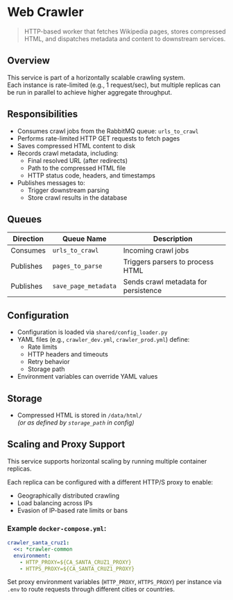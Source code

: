 # Web Crawler

> HTTP-based worker that fetches Wikipedia pages, stores compressed HTML, and dispatches metadata and content to downstream services.


## Overview

This service is part of a horizontally scalable crawling system.  
Each instance is rate-limited (e.g., 1 request/sec), but multiple replicas can be run in parallel to achieve higher aggregate throughput.


## Responsibilities

- Consumes crawl jobs from the RabbitMQ queue: `urls_to_crawl`
- Performs rate-limited HTTP GET requests to fetch pages
- Saves compressed HTML content to disk
- Records crawl metadata, including:
  - Final resolved URL (after redirects)
  - Path to the compressed HTML file
  - HTTP status code, headers, and timestamps
- Publishes messages to:
  - Trigger downstream parsing
  - Store crawl results in the database


## Queues

| Direction | Queue Name           | Description                          |
|-----------|----------------------|--------------------------------------|
| Consumes  | `urls_to_crawl`      | Incoming crawl jobs                  |
| Publishes | `pages_to_parse`     | Triggers parsers to process HTML     |
| Publishes | `save_page_metadata` | Sends crawl metadata for persistence |


## Configuration

- Configuration is loaded via `shared/config_loader.py`
- YAML files (e.g., `crawler_dev.yml`, `crawler_prod.yml`) define:
  - Rate limits
  - HTTP headers and timeouts
  - Retry behavior
  - Storage path
- Environment variables can override YAML values


## Storage

- Compressed HTML is stored in `/data/html/`  
  *(or as defined by `storage_path` in config)*


## Scaling and Proxy Support

This service supports horizontal scaling by running multiple container replicas.

Each replica can be configured with a different HTTP/S proxy to enable:
- Geographically distributed crawling
- Load balancing across IPs
- Evasion of IP-based rate limits or bans

### Example `docker-compose.yml`:

```yaml
crawler_santa_cruz1:
  <<: *crawler-common
  environment:
    - HTTP_PROXY=${CA_SANTA_CRUZ1_PROXY}
    - HTTPS_PROXY=${CA_SANTA_CRUZ1_PROXY}
```

Set proxy environment variables (`HTTP_PROXY`, `HTTPS_PROXY`) per instance via `.env` to route requests through different cities or countries.
